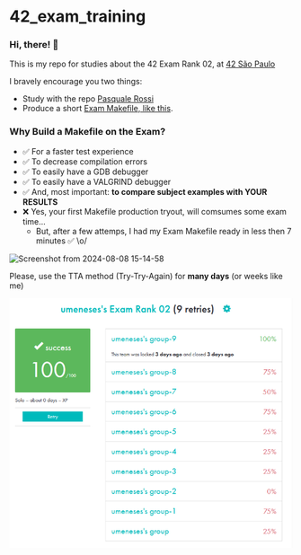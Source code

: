 # 42_exam_training

### Hi, there! 👋
This is my repo for studies about the 42 Exam Rank 02, at [42 São Paulo](https://42sp.org.br/)

I bravely encourage you two things:
 - Study with the repo [Pasquale Rossi](https://github.com/pasqualerossi/42-School-Exam-Rank-02)
 - Produce a short [Exam Makefile, like this](https://github.com/biralavor/42_exam_training/blob/main/Exam_Rank_02/Level_0/first_word/Makefile).

### Why Build a Makefile on the Exam?
- ✅ For a faster test experience
- ✅ To decrease compilation errors
- ✅ To easily have a GDB debugger
- ✅ To easily have a VALGRIND debugger
- ✅ And, most important: **to compare subject examples with YOUR RESULTS**
- ❌ Yes, your first Makefile production tryout, will comsumes some exam time...
  - But, after a few attemps, I had my Exam Makefile ready in less then 7 minutes ✅ \o/
  
![Screenshot from 2024-08-08 15-14-58](https://github.com/user-attachments/assets/a6ac444d-c551-4e3c-a3cb-d7aa2f5a52f0)

Please, use the TTA method (Try-Try-Again) for **many days** (or weeks like me)

![I have tried many times, but succeeded!](image.png)
